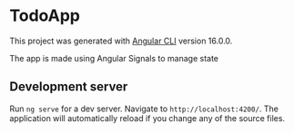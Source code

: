 # TodoApp

This project was generated with [Angular CLI](https://github.com/angular/angular-cli) version 16.0.0.

The app is made using Angular Signals to manage state

## Development server

Run `ng serve` for a dev server. Navigate to `http://localhost:4200/`. The application will automatically reload if you change any of the source files.

